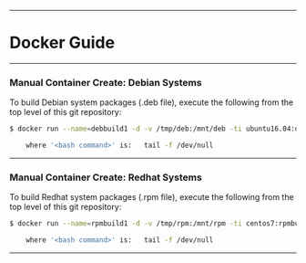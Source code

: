 * * *
# Docker Guide
* * *

### Manual Container Create:  Debian Systems

To build Debian system packages (.deb file), execute the following from the top level of this git repository:

```bash
$ docker run --name=debbuild1 -d -v /tmp/deb:/mnt/deb -ti ubuntu16.04:debbuild '<bash command>'

    where '<bash command>' is:   tail -f /dev/null

```


* * *

### Manual Container Create:  Redhat Systems

To build Redhat system packages (.rpm file), execute the following from the top level of this git repository:

```bash
$ docker run --name=rpmbuild1 -d -v /tmp/rpm:/mnt/rpm -ti centos7:rpmbuild '<bash command>'

    where '<bash command>' is:   tail -f /dev/null

```

* * *
